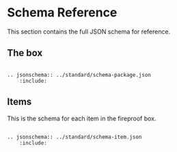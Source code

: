 # Schema Reference

This section contains the full JSON schema for reference.

## The box

```eval_rst

.. jsonschema:: ../standard/schema-package.json
    :include:

```

## Items

This is the schema for each item in the fireproof box.

```eval_rst

.. jsonschema:: ../standard/schema-item.json
    :include:

```